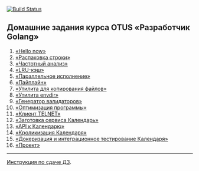 [![Build Status](https://travis-ci.com/AndreyRomanchev/otus-go.svg?branch=master)](https://travis-ci.com/github/AndreyRomanchev/otus-go)

## Домашние задания курса OTUS «Разработчик Golang»
1) [«Hello now»](./hw01_hello_now)
2) [«Распаковка строки»](./hw02_unpack_string)
3) [«Частотный анализ»](./hw03_frequency_analysis)
4) [«LRU-кэш»](./hw04_lru_cache)
5) [«Параллельное исполнение»](./hw05_parallel_execution)
6) [«Пайплайн»](./hw06_pipeline_execution)
7) [«Утилита для копирования файлов»](./hw07_file_copying)
8) [«Утилита envdir»](./hw08_envdir_tool)
9) [«Генератор валидаторов»](./hw09_generator_of_validators)
10) [«Оптимизация программы»](./hw10_program_optimization)
11) [«Клиент TELNET»](./hw11_telnet_client)
12) [«Заготовка сервиса Календарь»](./hw12_13_14_15_calendar/docs/12_README.md)
13) [«API к Календарю»](./hw12_13_14_15_calendar/docs/13_README.md)
14) [«Кроликизация Календаря»](./hw12_13_14_15_calendar/docs/14_README.md)
15) [«Докеризация и интеграционное тестирование Календаря»](./hw12_13_14_15_calendar/docs/15_README.md)
16) [«Проект»](https://github.com/OtusGolang/final_project)

---
[Инструкция по сдаче ДЗ](https://github.com/OtusGolang/home_work/wiki#%D0%A1%D1%82%D1%83%D0%B4%D0%B5%D0%BD%D1%82%D0%B0%D0%BC).
